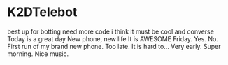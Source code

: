 # K2DTelebot
best up for botting
need more code
i think it must be cool and converse 
Today is a great day
New phone, new life
It is AWESOME
Friday. Yes.
No.
First run of my brand new phone.
Too late.
It is hard to...
Very early. Super morning.
Nice music.
